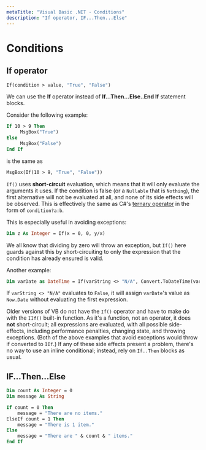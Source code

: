 ```yaml
---
metaTitle: "Visual Basic .NET - Conditions"
description: "If operator, IF...Then...Else"
---
```


# Conditions




## If operator


```vb
If(condition > value, "True", "False")

```

We can use the **If** operator instead of **If...Then...Else..End If** statement blocks.

Consider the following example:

```vb
If 10 > 9 Then
     MsgBox("True")
Else
     MsgBox("False")
End If

```

is the same as

```vb
MsgBox(If(10 > 9, "True", "False"))

```

`If()` uses **short-circuit** evaluation, which means that it will only evaluate the arguments it uses. If the condition is false (or a `Nullable` that is `Nothing`), the first alternative will not be evaluated at all, and none of its side effects will be observed. This is effectively the same as C#'s [ternary operator](//stackoverflow.com/documentation/c%23/18/operators/6029/ternary-operator) in the form of `condition?a:b`.

This is especially useful in avoiding exceptions:

```vb
Dim z As Integer = If(x = 0, 0, y/x)

```

We all know that dividing by zero will throw an exception, but `If()` here guards against this by short-circuiting to only the expression that the condition has already ensured is valid.

Another example:

```vb
Dim varDate as DateTime = If(varString <> "N/A", Convert.ToDateTime(varString), Now.Date)

```

If `varString <> "N/A"` evaluates to `False`, it will assign `varDate`'s value as `Now.Date` without evaluating the first expression.

Older versions of VB do not have the `If()` operator and have to make do with the `IIf()` built-in function. As it's a function, not an operator, it does **not** short-circuit; all expressions are evaluated, with all possible side-effects, including performance penalties, changing state, and throwing exceptions. (Both of the above examples that avoid exceptions would throw if converted to `IIf`.) If any of these side effects present a problem, there's no way to use an inline conditional; instead, rely on `If..Then` blocks as usual.



## IF...Then...Else


```vb
Dim count As Integer = 0
Dim message As String

If count = 0 Then
    message = "There are no items."
ElseIf count = 1 Then
    message = "There is 1 item."
Else
    message = "There are " & count & " items."
End If

```

